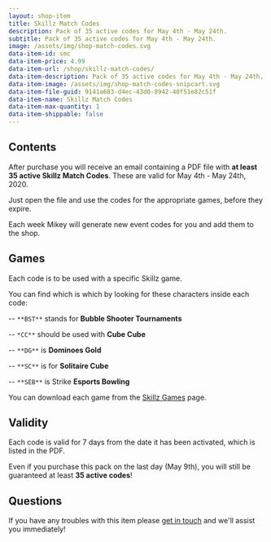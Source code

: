 ```yaml
---
layout: shop-item
title: Skillz Match Codes
description: Pack of 35 active codes for May 4th - May 24th.
subtitle: Pack of 35 active codes for May 4th - May 24th.
image: /assets/img/shop-match-codes.svg
data-item-id: smc
data-item-price: 4.99
data-item-url: /shop/skillz-match-codes/
data-item-description: Pack of 35 active codes for May 4th - May 24th.
data-item-image: /assets/img/shop-match-codes-snipcart.svg
data-item-file-guid: 9141a683-d4ec-43d0-8942-40f51e82c51f
data-item-name: Skillz Match Codes
data-item-max-quantity: 1
data-item-shippable: false
---
```


## Contents

After purchase you will receive an email containing a PDF file with __at least 35 active Skillz Match Codes__. These are valid for May 4th - May 24th, 2020.

Just open the file and use the codes for the appropriate games, before they expire.

Each week Mikey will generate new event codes for you and add them to the shop.

## Games

Each code is to be used with a specific Skillz game.

You can find which is which by looking for these characters inside each code:

-- `**BST**` stands for **Bubble Shooter Tournaments**

-- `*CC**` should be used with **Cube Cube**

-- `**DG**` is **Dominoes Gold**

-- `**SC**` is for **Solitaire Cube**

-- `**SEB**` is Strike **Esports Bowling**

You can download each game from the [Skillz Games](/skillz-games/) page.

## Validity

Each code is valid for 7 days from the date it has been activated, which is listed in the PDF.

Even if you purchase this pack on the last day (May 9th), you will still be guaranteed at least __35 active codes__!


## Questions

If you have any troubles with this item please [get in touch](/contact-us) and we'll assist you immediately!
